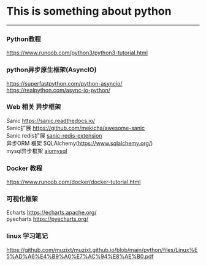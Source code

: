 # This is something about python  
---
### Python教程
https://www.runoob.com/python3/python3-tutorial.html  

### python异步原生框架(AsyncIO) 
https://superfastpython.com/python-asyncio/  
https://realpython.com/async-io-python/  

### Web 相关 异步框架
Sanic https://sanic.readthedocs.io/  
Sanic扩展 https://github.com/mekicha/awesome-sanic  
Sanic redis扩展 [sanic-redis-extension](https://github.com/Relrin/sanic-redis-extension)  
异步ORM 框架 SQLAlchemy(https://www.sqlalchemy.org/)  
mysql异步框架 [aiomysql](https://github.com/aio-libs/aiomysql)  

### Docker 教程
https://www.runoob.com/docker/docker-tutorial.html  

### 可视化框架
Echarts https://echarts.apache.org/  
pyecharts https://pyecharts.org/  

### linux 学习笔记
https://github.com/muzixt/muzixt.github.io/blob/main/python/files/Linux%E5%AD%A6%E4%B9%A0%E7%AC%94%E8%AE%B0.pdf  
